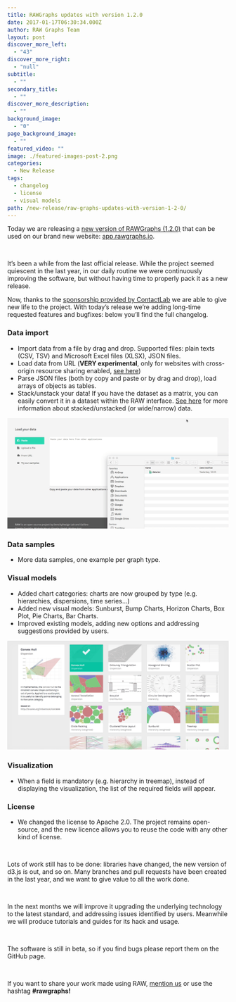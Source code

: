 ```yaml
---
title: RAWGraphs updates with version 1.2.0
date: 2017-01-17T06:30:34.000Z
author: RAW Graphs Team
layout: post
discover_more_left:
  - "43"
discover_more_right:
  - "null"
subtitle:
  - ""
secondary_title:
  - ""
discover_more_description:
  - ""
background_image:
  - "0"
page_background_image:
  - ""
featured_video: ""
image: ./featured-images-post-2.png
categories:
  - New Release
tags:
  - changelog
  - license
  - visual models
path: /new-release/raw-graphs-updates-with-version-1-2-0/
---
```


Today we are releasing a <a href="https://github.com/densitydesign/raw/releases/tag/v1.2.0" target="_blank">new version of RAWGraphs (1.2.0)</a> that can be used on our brand new website: <a href="http://app.rawgraphs.io/" target="_blank">app.rawgraphs.io</a>.

&nbsp;

It&#8217;s been a while from the last official release. While the project seemed quiescent in the last year, in our daily routine we were continuously improving the software, but without having time to properly pack it as a new release.

Now, thanks to the [sponsorship provided by ContactLab](https://rawgraphs.io/2017/01/17/contactlab-to-sponsor-raw-graphs/) we are able to give new life to the project. With today&#8217;s release we&#8217;re adding long-time requested features and bugfixes: below you&#8217;ll find the full changelog.

### Data import

- Import data from a file by drag and drop. Supported files: plain texts (CSV, TSV) and Microsoft Excel files (XLSX), JSON files.
- Load data from URL (**VERY experimental**, only for websites with cross-origin resource sharing enabled, <a href="http://enable-cors.org/" target="_blank">see here</a>)
- Parse JSON files (both by copy and paste or by drag and drop), load arrays of objects as tables.
- Stack/unstack your data! If you have the dataset as a matrix, you can easily convert it in a dataset within the RAW interface. <a href="https://en.wikipedia.org/wiki/Wide_and_narrow_data" target="_blank">See here</a> for more information about stacked/unstacked (or wide/narrow) data.

![](./gif-post2.gif)

### Data samples

- More data samples, one example per graph type.

### Visual models

- Added chart categories: charts are now grouped by type (e.g. hierarchies, dispersions, time series…)
- Added new visual models: Sunburst, Bump Charts, Horizon Charts, Box Plot, Pie Charts, Bar Charts.
- Improved existing models, adding new options and addressing suggestions provided by users.

![](./gif-post.gif)

### Visualization

- When a field is mandatory (e.g. hierarchy in treemap), instead of displaying the visualization, the list of the required fields will appear.

### License

- We changed the license to Apache 2.0. The project remains open-source, and the new licence allows you to reuse the code with any other kind of license.

&nbsp;

Lots of work still has to be done: libraries have changed, the new version of d3.js is out, and so on. Many branches and pull requests have been created in the last year, and we want to give value to all the work done.

&nbsp;

In the next months we will improve it upgrading the underlying technology to the latest standard, and addressing issues identified by users. Meanwhile we will produce tutorials and guides for its hack and usage.

&nbsp;

The software is still in beta, so if you find bugs please report them on the GitHub page.

&nbsp;

If you want to share your work made using RAW, <a href="https://twitter.com/rawgraphs" target="_blank">mention us</a> or use the hashtag **#rawgraphs!**

&nbsp;
